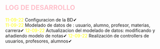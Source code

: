<span style="color: pink">**LOG DE DESARROLLO**</span>
-
<span style="color: yellow">11-09-22 </span><span>Configuracion de la BD</span>✔<br>
<span style="color: yellow">11-09-22 </span><span>Modelado de datos de : usuario, alumno, profesor, materias, carrera</span>✔
<span style="color: yellow">12-09-22 </span><span>Actualizacion del modelado de datos: modificando y añadiendo modelo de notas</span>✔
<span style="color: yellow">12-09-22 </span><span>Realización de controllers de usuarios, profesores, alumnos</span>✔